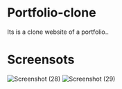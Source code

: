 # Portfolio-clone
Its is a clone website of a portfolio..

# Screensots

![Screenshot (28)](https://user-images.githubusercontent.com/89702748/174443116-c526e0a8-0dba-474d-bf58-71495b4de1de.png)
![Screenshot (29)](https://user-images.githubusercontent.com/89702748/174443117-a7472438-8a5d-4e67-a8d4-9668b7b862e8.png)
